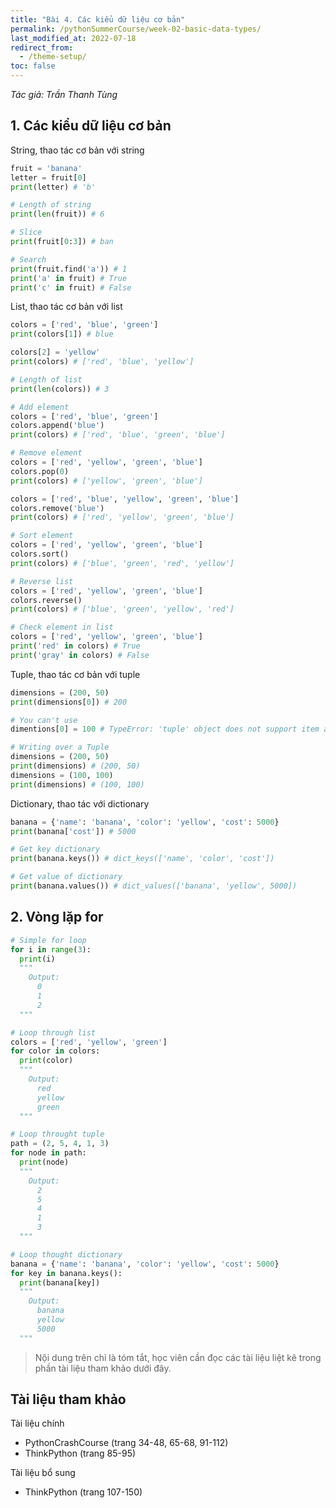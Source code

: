 ```yaml
---
title: "Bài 4. Các kiểu dữ liệu cơ bản"
permalink: /pythonSummerCourse/week-02-basic-data-types/
last_modified_at: 2022-07-18
redirect_from:
  - /theme-setup/
toc: false
---
```


_Tác giả: Trần Thanh Tùng_

## 1. Các kiểu dữ liệu cơ bản
String, thao tác cơ bản với string

```python
fruit = 'banana'
letter = fruit[0]
print(letter) # 'b'

# Length of string
print(len(fruit)) # 6

# Slice
print(fruit[0:3]) # ban

# Search
print(fruit.find('a')) # 1
print('a' in fruit) # True
print('c' in fruit) # False
```

List, thao tác cơ bản với list
```python
colors = ['red', 'blue', 'green']
print(colors[1]) # blue

colors[2] = 'yellow'
print(colors) # ['red', 'blue', 'yellow']

# Length of list
print(len(colors)) # 3

# Add element
colors = ['red', 'blue', 'green']
colors.append('blue')
print(colors) # ['red', 'blue', 'green', 'blue']

# Remove element
colors = ['red', 'yellow', 'green', 'blue']
colors.pop(0)
print(colors) # ['yellow', 'green', 'blue']

colors = ['red', 'blue', 'yellow', 'green', 'blue']
colors.remove('blue')
print(colors) # ['red', 'yellow', 'green', 'blue']

# Sort element
colors = ['red', 'yellow', 'green', 'blue']
colors.sort()
print(colors) # ['blue', 'green', 'red', 'yellow']

# Reverse list
colors = ['red', 'yellow', 'green', 'blue']
colors.reverse()
print(colors) # ['blue', 'green', 'yellow', 'red']

# Check element in list
colors = ['red', 'yellow', 'green', 'blue']
print('red' in colors) # True
print('gray' in colors) # False
```

Tuple, thao tác cơ bản với tuple
```python
dimensions = (200, 50)
print(dimensions[0]) # 200

# You can't use
dimentions[0] = 100 # TypeError: 'tuple' object does not support item assignment

# Writing over a Tuple
dimensions = (200, 50)
print(dimensions) # (200, 50)
dimensions = (100, 100)
print(dimensions) # (100, 100)
```

Dictionary, thao tác với dictionary
```python
banana = {'name': 'banana', 'color': 'yellow', 'cost': 5000}
print(banana['cost']) # 5000

# Get key dictionary
print(banana.keys()) # dict_keys(['name', 'color', 'cost'])

# Get value of dictionary
print(banana.values()) # dict_values(['banana', 'yellow', 5000])
```

## 2. Vòng lặp for

```python
# Simple for loop
for i in range(3):
  print(i)
  """
    Output:
      0
      1
      2
  """

# Loop through list
colors = ['red', 'yellow', 'green']
for color in colors:
  print(color)
  """
    Output:
      red
      yellow
      green
  """

# Loop throught tuple
path = (2, 5, 4, 1, 3)
for node in path:
  print(node)
  """
    Output:
      2
      5
      4
      1
      3
  """

# Loop thought dictionary
banana = {'name': 'banana', 'color': 'yellow', 'cost': 5000}
for key in banana.keys():
  print(banana[key])
  """
    Output:
      banana
      yellow
      5000
  """
```

> Nội dung trên chỉ là tóm tắt, học viên cần đọc các tài liệu liệt kê trong phần tài liệu tham khảo dưới đây.

## Tài liệu tham khảo

Tài liệu chính
- PythonCrashCourse (trang 34-48, 65-68, 91-112)
- ThinkPython (trang 85-95)

Tài liệu bổ sung
- ThinkPython (trang 107-150)
